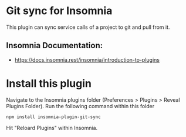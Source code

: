 # Git sync for Insomnia

This plugin can sync service calls of a project to git and pull from it.

## Insomnia Documentation:
* https://docs.insomnia.rest/insomnia/introduction-to-plugins

# Install this plugin

Navigate to the Insomnia plugins folder (Preferences > Plugins > Reveal Plugins Folder).
Run the following command within this folder

```
npm install insomnia-plugin-git-sync
```

Hit "Reloard Plugins" within Insomnia.
